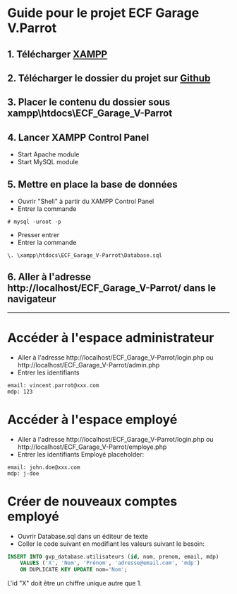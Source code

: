 # Guide pour le projet ECF Garage V.Parrot

## 1. Télécharger [XAMPP](https://www.apachefriends.org/download.html)
 
## 2. Télécharger le dossier du projet sur [Github](https://github.com/dragoniCat/ECF_Garage_V-Parrot)

## 3. Placer le contenu du dossier sous xampp\htdocs\ECF_Garage_V-Parrot

## 4. Lancer XAMPP Control Panel
- Start Apache module
- Start MySQL module

## 5. Mettre en place la base de données
- Ouvrir "Shell" à partir du XAMPP Control Panel
- Entrer la commande
```shell
# mysql -uroot -p
```
- Presser entrer
- Entrer la commande
```shell
\. \xampp\htdocs\ECF_Garage_V-Parrot\Database.sql
```

## 6. Aller à l'adresse http://localhost/ECF_Garage_V-Parrot/ dans le navigateur

---

# Accéder à l'espace administrateur
- Aller à l'adresse http://localhost/ECF_Garage_V-Parrot/login.php ou http://localhost/ECF_Garage_V-Parrot/admin.php
- Entrer les identifiants
```
email: vincent.parrot@xxx.com
mdp: 123
```

# Accéder à l'espace employé
- Aller à l'adresse http://localhost/ECF_Garage_V-Parrot/login.php ou http://localhost/ECF_Garage_V-Parrot/employe.php
- Entrer les identifiants
Employé placeholder:
```
email: john.doe@xxx.com
mdp: j-doe
```

# Créer de nouveaux comptes employé
- Ouvrir Database.sql dans un éditeur de texte
- Coller le code suivant en modifiant les valeurs suivant le besoin:
```sql
INSERT INTO gvp_database.utilisateurs (id, nom, prenom, email, mdp) 
    VALUES ('X', 'Nom', 'Prénom', 'adresse@email.com', 'mdp')
    ON DUPLICATE KEY UPDATE nom='Nom';
```
L'id "X" doit être un chiffre unique autre que 1.